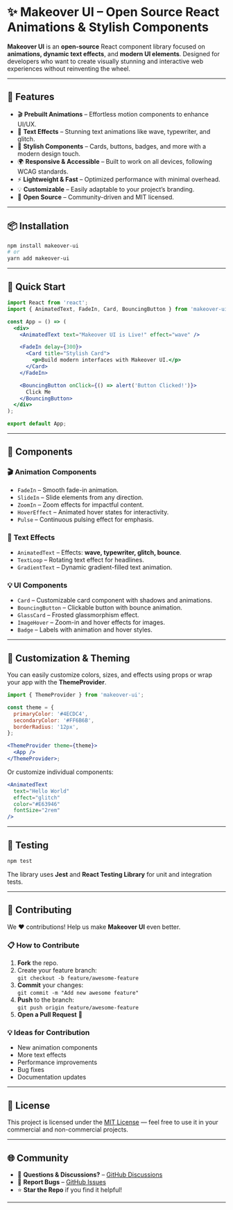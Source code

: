 # ✨ Makeover UI – Open Source React Animations & Stylish Components

**Makeover UI** is an **open-source** React component library focused on **animations, dynamic text effects**, and **modern UI elements**. Designed for developers who want to create visually stunning and interactive web experiences without reinventing the wheel.

---

## 🌟 Features

- 🎬 **Prebuilt Animations** – Effortless motion components to enhance UI/UX.
- 📝 **Text Effects** – Stunning text animations like wave, typewriter, and glitch.
- 🎨 **Stylish Components** – Cards, buttons, badges, and more with a modern design touch.
- 🌍 **Responsive & Accessible** – Built to work on all devices, following WCAG standards.
- ⚡ **Lightweight & Fast** – Optimized performance with minimal overhead.
- 💡 **Customizable** – Easily adaptable to your project’s branding.
- 👐 **Open Source** – Community-driven and MIT licensed.

---

## 📦 Installation

```bash
npm install makeover-ui
# or
yarn add makeover-ui
```

---

## 🚀 Quick Start

```jsx
import React from 'react';
import { AnimatedText, FadeIn, Card, BouncingButton } from 'makeover-ui';

const App = () => (
  <div>
    <AnimatedText text="Makeover UI is Live!" effect="wave" />

    <FadeIn delay={300}>
      <Card title="Stylish Card">
        <p>Build modern interfaces with Makeover UI.</p>
      </Card>
    </FadeIn>

    <BouncingButton onClick={() => alert('Button Clicked!')}>
      Click Me
    </BouncingButton>
  </div>
);

export default App;
```

---

## 🧩 Components

### 🎬 **Animation Components**
- `FadeIn` – Smooth fade-in animation.
- `SlideIn` – Slide elements from any direction.
- `ZoomIn` – Zoom effects for impactful content.
- `HoverEffect` – Animated hover states for interactivity.
- `Pulse` – Continuous pulsing effect for emphasis.

### 📝 **Text Effects**
- `AnimatedText` – Effects: **wave, typewriter, glitch, bounce**.
- `TextLoop` – Rotating text effect for headlines.
- `GradientText` – Dynamic gradient-filled text animation.

### 💡 **UI Components**
- `Card` – Customizable card component with shadows and animations.
- `BouncingButton` – Clickable button with bounce animation.
- `GlassCard` – Frosted glassmorphism effect.
- `ImageHover` – Zoom-in and hover effects for images.
- `Badge` – Labels with animation and hover styles.

---

## 🎨 Customization & Theming

You can easily customize colors, sizes, and effects using props or wrap your app with the **ThemeProvider**.

```jsx
import { ThemeProvider } from 'makeover-ui';

const theme = {
  primaryColor: '#4ECDC4',
  secondaryColor: '#FF6B6B',
  borderRadius: '12px',
};

<ThemeProvider theme={theme}>
  <App />
</ThemeProvider>;
```

Or customize individual components:

```jsx
<AnimatedText
  text="Hello World"
  effect="glitch"
  color="#E63946"
  fontSize="2rem"
/>
```

---

## 🧪 Testing

```bash
npm test
```

The library uses **Jest** and **React Testing Library** for unit and integration tests.

---

## 🤝 Contributing

We ❤️ contributions! Help us make **Makeover UI** even better.

### 📋 How to Contribute

1. **Fork** the repo.
2. Create your feature branch:  
   `git checkout -b feature/awesome-feature`
3. **Commit** your changes:  
   `git commit -m "Add new awesome feature"`
4. **Push** to the branch:  
   `git push origin feature/awesome-feature`
5. **Open a Pull Request** 🚀

### 💡 Ideas for Contribution

- New animation components
- More text effects
- Performance improvements
- Bug fixes
- Documentation updates

---

## 📜 License

This project is licensed under the [MIT License](LICENSE) — feel free to use it in your commercial and non-commercial projects.

---

## 🌐 Community

- 💬 **Questions & Discussions?** – [GitHub Discussions](#)
- 🐛 **Report Bugs** – [GitHub Issues](#)
- ⭐ **Star the Repo** if you find it helpful!

---


